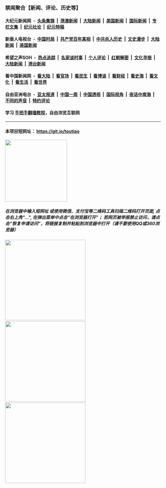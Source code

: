 ### 禁闻聚合【新闻、评论、历史等】

#### 大纪元新闻网 &nbsp;-&nbsp; [头条集锦](indexes/E头条集锦.md?t=02142056) &nbsp;|&nbsp; [港澳新闻](indexes/E港澳新闻.md?t=02142056)  &nbsp;|&nbsp; [大陆新闻](indexes/E大陆新闻.md?t=02142056) &nbsp;|&nbsp; [美国新闻](indexes/E美国新闻.md?t=02142056) &nbsp;|&nbsp; [国际新闻](indexes/E国际新闻.md?t=02142056) &nbsp;|&nbsp; [专栏文集](indexes/E专栏文集.md?t=02142056) &nbsp;|&nbsp; [纪元社论](indexes/E纪元社论.md?t=02142056) &nbsp;|&nbsp; [纪元特稿](indexes/E纪元特稿.md?t=02142056) 

#### 新唐人电视台 &nbsp;-&nbsp; [中国时局](indexes/N中国时局.md?t=02142056) &nbsp;|&nbsp; [共产党百年真相](indexes/N共产党百年真相.md?t=02142056) &nbsp;|&nbsp; [中共杀人历史](indexes/N中共杀人历史.md?t=02142056) &nbsp;|&nbsp; [文史漫步](indexes/N文史漫步.md?t=02142056) &nbsp;|&nbsp; [大陆新闻](indexes/N大陆新闻.md?t=02142056) &nbsp;|&nbsp; [美国新闻](indexes/N美国新闻.md?t=02142056)

#### 希望之声SOH &nbsp;-&nbsp; [热点追踪](indexes/H热点追踪.md?t=02142056) &nbsp;|&nbsp; [名家谈时事](indexes/H名家谈时事.md?t=02142056) &nbsp;|&nbsp; [个人评论](indexes/H个人评论.md?t=02142056)  &nbsp;|&nbsp; [红朝解密](indexes/H红朝解密.md?t=02142056) &nbsp;|&nbsp; [文化寻根](indexes/H文化寻根.md?t=02142056) &nbsp;|&nbsp; [大陆新闻](indexes/H大陆新闻.md?t=02142056) &nbsp;|&nbsp; [港台新闻](indexes/H港台新闻.md?t=02142056)

#### 看中国新闻网 &nbsp;-&nbsp; [看大陆](indexes/S看大陆.md?t=02142056) &nbsp;|&nbsp; [看官场](indexes/S看官场.md?t=02142056) &nbsp;|&nbsp; [看民生](indexes/S看民生.md?t=02142056)  &nbsp;|&nbsp; [看博谈](indexes/S看博谈.md?t=02142056) &nbsp;|&nbsp; [看财经](indexes/S看财经.md?t=02142056) &nbsp;|&nbsp; [看史海](indexes/S看史海.md?t=02142056) &nbsp;|&nbsp; [看文化](indexes/S看文化.md?t=02142056) &nbsp;|&nbsp; [看生活](indexes/S看生活.md?t=02142056) &nbsp;|&nbsp; [看世界](indexes/S看世界.md?t=02142056)

#### 自由亚洲电台 &nbsp;-&nbsp; [亚太报道](indexes/R亚太报道.md?t=02142056) &nbsp;|&nbsp; [中国一周](indexes/R中国一周.md?t=02142056) &nbsp;|&nbsp; [中国透视](indexes/R中国透视.md?t=02142056)  &nbsp;|&nbsp; [国际视角](indexes/R国际视角.md?t=02142056) &nbsp;|&nbsp; [夜话中南海](indexes/R夜话中南海.md?t=02142056) &nbsp;|&nbsp; [不同的声音](indexes/R不同的声音.md?t=02142056) &nbsp;|&nbsp; [特约评论](indexes/R特约评论.md?t=02142056)

#### 学习 [手把手翻墙教程](https://github.com/gfw-breaker/guides/wiki)，自由浏览互联网

----

#### 本项目短网址： https://git.io/toutiao
<img src="https://raw.githubusercontent.com/gfw-breaker/banned-news/master/scripts/img/qr.png" width="200px"/>  

##### 在浏览器中输入短网址 或使用微信、支付宝等二维码工具扫描二维码打开页面, 点击右上角"...", 在弹出菜单中点击“在浏览器打开”； 若网页被举报禁止访问，请点击“恢复申请访问”，将链接复制并粘贴到浏览器中打开（请不要使用QQ或360浏览器）

<img src="https://raw.githubusercontent.com/gfw-breaker/banned-news/master/scripts/img/1.png" width="260px"/> &nbsp; <img src="https://raw.githubusercontent.com/gfw-breaker/banned-news/master/scripts/img/2.png" width="260px"/> &nbsp; <img src="https://raw.githubusercontent.com/gfw-breaker/banned-news/master/scripts/img/3.png" width="260px"/>
